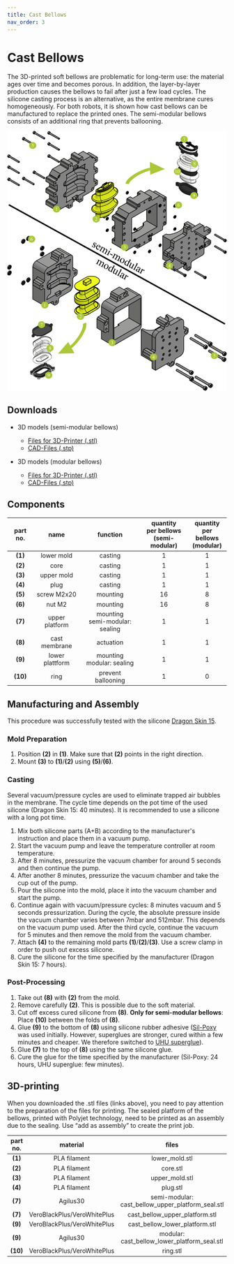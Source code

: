 ```yaml
---
title: Cast Bellows
nav_order: 3
---
```


# Cast Bellows
The 3D-printed soft bellows are problematic for long-term use: the material ages over time and becomes porous. In addition, the layer-by-layer production causes the bellows to fail after just a few load cycles. The silicone casting process is an alternative, as the entire membrane cures homogeneously. For both robots, it is shown how cast bellows can be manufactured to replace the printed ones. The semi-modular bellows consists of an additional ring that prevents ballooning.
<p align="center">
<img src="../images/bellows_cast.png" width=600>
</p>

## Downloads

* 3D models (semi-modular bellows)
   * [Files for 3D-Printer (.stl)](/sponge/downloads/SPONGE_SemiModular_SiliconeBellow_stl.zip)
   * [CAD-Files (.stp)](/sponge/downloads/SPONGE_SemiModular_SiliconeBellow_step.zip)

* 3D models (modular bellows)
  * [Files for 3D-Printer (.stl)](/sponge/downloads/SPONGE_Modular_SiliconeBellow_stl.zip)
  * [CAD-Files (.stp)](/sponge/downloads/SPONGE_Modular_SiliconeBellow_step.zip)

## Components

|part no. | name | function | quantity <br> per bellows <br> (semi-modular)| quantity <br> per bellows <br> (modular)|
| :----: | :----: | :----: | :----: | :----: |
| **(1)** | lower mold | casting | 1 | 1
| **(2)** | core | casting | 1 | 1
| **(3)** | upper mold | casting | 1 | 1
| **(4)** | plug | casting| 1 |1
| **(5)** | screw M2x20 | mounting| 16 | 8
| **(6)** | nut M2 | mounting | 16 |8
| **(7)** | upper platform | mounting <br> semi-modular: sealing | 1 |1
| **(8)** | cast membrane | actuation | 1 |1
| **(9)** | lower plattform | mounting <br> modular: sealing | 1 |1
| **(10)** | ring | prevent <br>ballooning | 1 |0

## Manufacturing and Assembly
This procedure was successfully tested with the silicone [Dragon Skin 15](https://www.smooth-on.com/products/dragon-skin-15/).
### Mold Preparation
1. Position **(2)** in **(1)**. Make sure that **(2)** points in the right direction.
2. Mount **(3)** to **(1)**/**(2)** using **(5)**/**(6)**.

### Casting
Several vacuum/pressure cycles are used to eliminate trapped air bubbles in the membrane. The cycle time depends on the pot time of the used silicone (Dragon Skin 15: 40 minutes). It is recommended to use a silicone with a long pot time.
1. Mix both silicone parts (A+B) according to the manufacturer's instruction and place them in a vacuum pump.
2. Start the vacuum pump and leave the temperature controller at room temperature.
3. After 8 minutes, pressurize the vacuum chamber for around 5 seconds and then continue the pump.
4. After another 8 minutes, pressurize the vacuum chamber and take the cup out of the pump.
5. Pour the silicone into the mold, place it into the vacuum chamber and start the pump.
6. Continue again with vacuum/pressure cycles: 8 minutes vacuum and 5 seconds pressurization. During the cycle, the absolute pressure inside the vacuum chamber varies between 7mbar and 512mbar. This depends on the vacuum pump used. After the third cycle, continue the vacuum for 5 minutes and then remove the mold from the vacuum chamber.
7. Attach **(4)** to the remaining mold parts **(1)**/**(2)**/**(3)**. Use a screw clamp in order to push out excess silicone.
8. Cure the silicone for the time specified by the manufacturer (Dragon Skin 15: 7 hours).

### Post-Processing
1. Take out **(8)** with **(2)** from the mold.
2. Remove carefully **(2)**. This is possible due to the soft material.
3. Cut off excess cured silicone from **(8)**. **Only for semi-modular bellows**: Place **(10)** between the folds of **(8)**.
4. Glue **(9)** to the bottom of **(8)** using silicone rubber adhesive ([Sil-Poxy](https://www.smooth-on.com/products/sil-poxy/) was used initially. However, superglues are stronger, cured within a few minutes and cheaper. We therefore switched to [UHU superglue](https://www.uhu.com/de-de/produkte/uhu-alleskleber-super-blister-7-g-de)).
5. Glue **(7)** to the top of **(8)** using the same silicone glue.
6. Cure the glue for the time specified by the manufacturer (Sil-Poxy: 24 hours, UHU superglue: few minutes).

## 3D-printing

When you downloaded the .stl files (links above), you need to pay attention to the preparation of the files for printing. The sealed platform of the bellows, printed with Polyjet technology, need to be printed as an assembly due to the sealing. Use “add as assembly” to create the print job.

| part no. |material | files |
| :----: | :----: | :----: |
|**(1)**|PLA filament | lower_mold.stl |
|**(2)**|PLA filament | core.stl |
|**(3)**|PLA filament | upper_mold.stl|
|**(4)**|PLA filament | plug.stl|
|**(7)**|Agilus30 | semi-modular: cast_bellow_upper_platform_seal.stl |
|**(7)**|VeroBlackPlus/VeroWhitePlus | cast_bellow_upper_platform.stl |
|**(9)**|VeroBlackPlus/VeroWhitePlus | cast_bellow_lower_platform.stl |
|**(9)**|Agilus30 | modular: cast_bellow_lower_platform_seal.stl |
|**(10)**|VeroBlackPlus/VeroWhitePlus | ring.stl |
